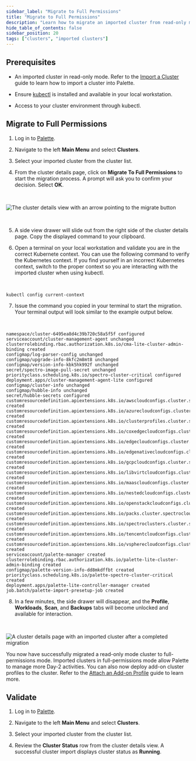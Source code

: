 ```yaml
---
sidebar_label: "Migrate to Full Permissions"
title: "Migrate to Full Permissions"
description: "Learn how to migrate an imported cluster from read-only mode to full-permissions mode."
hide_table_of_contents: false
sidebar_position: 20
tags: ["clusters", "imported clusters"]
---
```


## Prerequisites

* An imported cluster in read-only mode. Refer to the [Import a Cluster](cluster-import.md) guide to learn how to import a cluster into Palette.


* Ensure [kubectl](https://kubernetes.io/docs/tasks/tools/) is installed and available in your local workstation.


- Access to your cluster environment through kubectl. 


## Migrate to Full Permissions

1. Log in to [Palette](https://spectrocloud.com).


2. Navigate to the left **Main Menu** and select **Clusters**.



3. Select your imported cluster from the cluster list.


4. From the cluster details page, click on **Migrate To Full Permissions** to start the migration process. A prompt will ask you to confirm your decision. Select **OK**.

  <br />

  ![The cluster details view with an arrow pointing to the migrate button](/clusters_imported-clusters_migrate-full-permissions_cluster-details-page.png)

  <br />

5. A side view drawer will slide out from the right side of the cluster details page. Copy the displayed command to your clipboard.



6. Open a terminal on your local workstation and validate you are in the correct Kubernete context. You can use the following command to verify the Kubernetes context. If you find yourself in an incorrect Kubernetes context, switch to the proper context so you are interacting with the imported cluster when using kubectl.

  <br />

  ```shell
  kubectl config current-context
  ```

7. Issue the command you copied in your terminal to start the migration. Your terminal output will look similar to the example output below.

  <br />

  ```hideClipboard shell
  namespace/cluster-6495ea8d4c39b720c58a5f5f configured
  serviceaccount/cluster-management-agent unchanged
  clusterrolebinding.rbac.authorization.k8s.io/cma-lite-cluster-admin-binding created
  configmap/log-parser-config unchanged
  configmap/upgrade-info-8kfc2m8mt8 unchanged
  configmap/version-info-kbk5hk992f unchanged
  secret/spectro-image-pull-secret unchanged
  priorityclass.scheduling.k8s.io/spectro-cluster-critical configured
  deployment.apps/cluster-management-agent-lite configured
  configmap/cluster-info unchanged
  configmap/hubble-info unchanged
  secret/hubble-secrets configured
  customresourcedefinition.apiextensions.k8s.io/awscloudconfigs.cluster.spectrocloud.com created
  customresourcedefinition.apiextensions.k8s.io/azurecloudconfigs.cluster.spectrocloud.com created
  customresourcedefinition.apiextensions.k8s.io/clusterprofiles.cluster.spectrocloud.com created
  customresourcedefinition.apiextensions.k8s.io/coxedgecloudconfigs.cluster.spectrocloud.com created
  customresourcedefinition.apiextensions.k8s.io/edgecloudconfigs.cluster.spectrocloud.com created
  customresourcedefinition.apiextensions.k8s.io/edgenativecloudconfigs.cluster.spectrocloud.com created
  customresourcedefinition.apiextensions.k8s.io/gcpcloudconfigs.cluster.spectrocloud.com created
  customresourcedefinition.apiextensions.k8s.io/libvirtcloudconfigs.cluster.spectrocloud.com created
  customresourcedefinition.apiextensions.k8s.io/maascloudconfigs.cluster.spectrocloud.com created
  customresourcedefinition.apiextensions.k8s.io/nestedcloudconfigs.cluster.spectrocloud.com created
  customresourcedefinition.apiextensions.k8s.io/openstackcloudconfigs.cluster.spectrocloud.com created
  customresourcedefinition.apiextensions.k8s.io/packs.cluster.spectrocloud.com created
  customresourcedefinition.apiextensions.k8s.io/spectroclusters.cluster.spectrocloud.com created
  customresourcedefinition.apiextensions.k8s.io/tencentcloudconfigs.cluster.spectrocloud.com created
  customresourcedefinition.apiextensions.k8s.io/vspherecloudconfigs.cluster.spectrocloud.com created
  serviceaccount/palette-manager created
  clusterrolebinding.rbac.authorization.k8s.io/palette-lite-cluster-admin-binding created
  configmap/palette-version-info-dd8mkdffbt created
  priorityclass.scheduling.k8s.io/palette-spectro-cluster-critical created
  deployment.apps/palette-lite-controller-manager created
  job.batch/palette-import-presetup-job created
  ```

  
8. In a few minutes, the side drawer will disappear, and the **Profile**, **Workloads**, **Scan**, and **Backups** tabs will become unlocked and available for interaction.

  <br />

  ![A cluster details page with an imported cluster after a completed migration](/clusters_imported-clusters_migrate-full-permissions_cluster-details-page-import-complete.png)


You now have successfully migrated a read-only mode cluster to full-permissions mode. Imported clusters in full-permissions mode allow Palette to manage more Day-2 activities. You can also now deploy add-on cluster profiles to the cluster. Refer to the [Attach an Add-on Profile](attach-add-on-profile.md) guide to learn more.

## Validate

1. Log in to [Palette](https://spectrocloud.com).


2. Navigate to the left **Main Menu** and select **Clusters**.


3. Select your imported cluster from the cluster list.


4. Review the **Cluster Status** row from the cluster details view. A successful cluster import displays cluster status as **Running**.